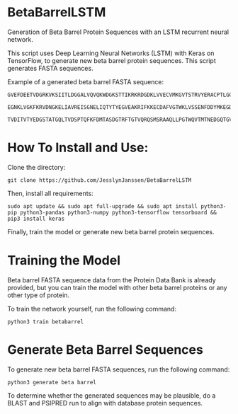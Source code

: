# BetaBarrelLSTM
Generation of Beta Barrel Protein Sequences with an LSTM recurrent neural network. 

This script uses Deep Learning Neural Networks (LSTM) with Keras on TensorFlow, to generate new beta barrel protein sequences. This script generates FASTA sequences.

Example of a generated beta barrel FASTA sequence:
```
GVEFDEETVDGRKVKSIITLDGGALVQVQKWDGKSTTIKRKRDGDKLVVECVMKGVTSTRVYERACPTLGGVGNQTTVDNGPDNSGGGDNVNGVAVGFVVVVPGGGTVGSTVGGGVISGVGGVTVDVTTIRVNIVVGRSVGTVVVDTTTVGTTIDSGDTNTVDGDDGTVTKAGGVRVDVVNFVGVGEGVNVPSLLVDKNVVIVRGTDGVNPGVRSYDG
```

```
EGNKLVGKFKRVDNGKELIAVREISGNELIQTYTYEGVEAKRIFKKECDAFVGTWKLVSSENFDDYMKEGDKVGGVVNTDVDVVGDATTDVVGDSGRVGNPRRTVVVGGTGVYAYVGSVVQSDGPVSKTDDVGDGGTVDRTSGVGPVDRGTDTDSGGVNAPPGVLTQKQ 
```

```
TVDITVTYEDGSTATGQLTVDSPTQFKFDMTASDGTRFTGTVQRQSMSRAAQLLPGTWQVTMTNEDGQTGVGGVTDVAIVVGVRDDIVTGTGVGDRNTTSSGDGLVVDVDGDVFGTDGGVRGVTSVVNVVSKRGDTNDGAVTTVVNGTEDGVDDDDTVVSNVVVRVV
```

# How To Install and Use:
Clone the directory:
```
git clone https://github.com/JesslynJanssen/BetaBarrelLSTM
```
Then, install all requirements:
```
sudo apt update && sudo apt full-upgrade && sudo apt install python3-pip python3-pandas python3-numpy python3-tensorflow tensorboard && pip3 install keras
```
Finally, train the model or generate new beta barrel protein sequences. 

# Training the Model
Beta barrel FASTA sequence data from the Protein Data Bank is already provided, but you can train the model with other beta barrel proteins or any other type of protein. 

To train the network yourself, run the following command:
```
python3 train betabarrel
```

# Generate Beta Barrel Sequences 
To generate new beta barrel FASTA sequences, run the following command:
```
python3 generate beta barrel 
```
To determine whether the generated sequences may be plausible, do a BLAST and PSIPRED run to align with database protein sequences. 
